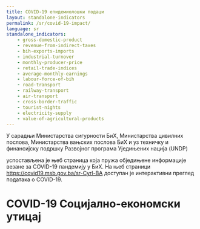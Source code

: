 ```yaml
---
title: COVID-19 епидемиолошки подаци
layout: standalone-indicators
permalink: /sr/covid-19-impact/
language: sr
standalone_indicators:
    - gross-domestic-product
    - revenue-from-indirect-taxes
    - bih-exports-imports
    - industrial-turnover
    - monthly-producer-price
    - retail-trade-indices
    - average-monthly-earnings
    - labour-force-of-bih
    - road-transport
    - railway-transport
    - air-transport
    - cross-border-traffic
    - tourist-nights
    - electricity-supply
    - value-of-agricultural-products
---
```

У сарадњи Министарства сигурности БиХ, Министарства цивилних
послова, Министарства вањских послова БиХ и уз техничку и
финансијску подршку Развојног програма Уједињених нација (UNDP)

успостављена је њеб страница која пружа обједињене информације
везане за COVID-19 пандемију у БиХ.
На њеб страници <https://covid19.msb.gov.ba/sr-Cyrl-BA> доступан је
интерактивни преглед података о COVID-19.

# COVID-19 Социјално-економски утицај

